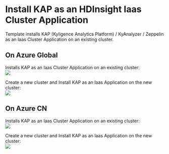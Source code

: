 # Install KAP as an HDInsight Iaas Cluster Application

Template installs KAP (Kyligence Analytics Platform) / KyAnalyzer / Zeppelin as an Iaas Cluster Application on an existing cluster.

## On Azure Global
Installs KAP as an Iaas Cluster Application on an existing cluster: <br/>
<a href="https://portal.azure.com/#create/Microsoft.Template/uri/https%3A%2F%2Fraw.githubusercontent.com%2FKyligence%2FIaas-Applications%2Fmaster%2FKAP%2Fazuredeploy.json" target="_blank">
    <img src="http://azuredeploy.net/deploybutton.png"/>
</a>

Create a new cluster and Install KAP as an Iaas Application on the new cluster: <br/>
<a href="https://portal.azure.com/#create/Microsoft.Template/uri/https%3A%2F%2Fraw.githubusercontent.com%2FKyligence%2FIaas-Applications%2Fmaster%2FKAP%2Fdeploywithcluster.json" target="_blank">
    <img src="http://azuredeploy.net/deploybutton.png"/>
</a>


## On Azure CN

Installs KAP as an Iaas Cluster Application on an existing cluster: <br/>
<a href="https://portal.azure.cn/#create/Microsoft.Template/uri/https%3A%2F%2Fraw.githubusercontent.com%2FKyligence%2FIaas-Applications%2Fmaster%2FKAP%2Fazuredeploycn.json" target="_blank">
    <img src="http://azuredeploy.net/deploybutton.png"/>
</a>

Create a new cluster and Install KAP as an Iaas Application on the new cluster: <br/>
<a href="https://portal.azure.cn/#create/Microsoft.Template/uri/https%3A%2F%2Fraw.githubusercontent.com%2FKyligence%2FIaas-Applications%2Fmaster%2FKAP%2Fdeploywithclustercn.json" target="_blank">
    <img src="http://azuredeploy.net/deploybutton.png"/>
</a>

